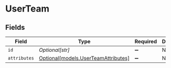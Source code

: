 # UserTeam


## Fields

| Field                                                                  | Type                                                                   | Required                                                               | Description                                                            |
| ---------------------------------------------------------------------- | ---------------------------------------------------------------------- | ---------------------------------------------------------------------- | ---------------------------------------------------------------------- |
| `id`                                                                   | *Optional[str]*                                                        | :heavy_minus_sign:                                                     | N/A                                                                    |
| `attributes`                                                           | [Optional[models.UserTeamAttributes]](../models/userteamattributes.md) | :heavy_minus_sign:                                                     | N/A                                                                    |
